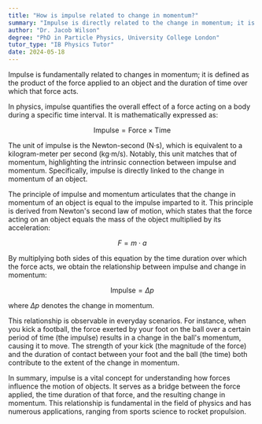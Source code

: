 ```yaml
---
title: "How is impulse related to change in momentum?"
summary: "Impulse is directly related to the change in momentum; it is the product of the force applied and the time it is applied for."
author: "Dr. Jacob Wilson"
degree: "PhD in Particle Physics, University College London"
tutor_type: "IB Physics Tutor"
date: 2024-05-18
---
```


Impulse is fundamentally related to changes in momentum; it is defined as the product of the force applied to an object and the duration of time over which that force acts.

In physics, impulse quantifies the overall effect of a force acting on a body during a specific time interval. It is mathematically expressed as:

$$
\text{Impulse} = \text{Force} \times \text{Time}
$$

The unit of impulse is the Newton-second (N·s), which is equivalent to a kilogram-meter per second (kg·m/s). Notably, this unit matches that of momentum, highlighting the intrinsic connection between impulse and momentum. Specifically, impulse is directly linked to the change in momentum of an object.

The principle of impulse and momentum articulates that the change in momentum of an object is equal to the impulse imparted to it. This principle is derived from Newton's second law of motion, which states that the force acting on an object equals the mass of the object multiplied by its acceleration:

$$
F = m \cdot a
$$

By multiplying both sides of this equation by the time duration over which the force acts, we obtain the relationship between impulse and change in momentum:

$$
\text{Impulse} = \Delta p
$$

where $\Delta p$ denotes the change in momentum.

This relationship is observable in everyday scenarios. For instance, when you kick a football, the force exerted by your foot on the ball over a certain period of time (the impulse) results in a change in the ball's momentum, causing it to move. The strength of your kick (the magnitude of the force) and the duration of contact between your foot and the ball (the time) both contribute to the extent of the change in momentum.

In summary, impulse is a vital concept for understanding how forces influence the motion of objects. It serves as a bridge between the force applied, the time duration of that force, and the resulting change in momentum. This relationship is fundamental in the field of physics and has numerous applications, ranging from sports science to rocket propulsion.
    